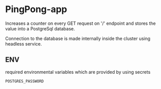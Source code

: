 # PingPong-app

Increases a counter on every GET request on '/' endpoint and stores the value into a PostgreSql database.

Connection to the database is made internally inside the cluster using headless service.

## ENV

required environmental variables which are provided by using secrets

`POSTGRES_PASSWORD`
